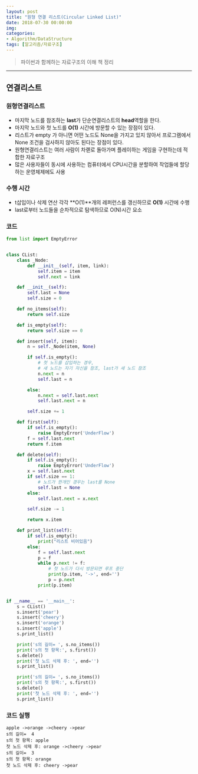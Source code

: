 ```yaml
---
layout: post
title: "원형 연결 리스트(Circular Linked List)"
date: 2018-07-30 00:00:00
img:
categories:
- Algorithm/DataStructure
tags: [알고리즘/자료구조]
---
```

> 파이썬과 함께하는 자료구조의 이해 책 정리

----
## 연결리스트
### 원형연결리스트
- 마지막 노드를 참조하는 **last**가 단순연결리스트의 **head**역할을 한다.
- 마지막 노드와 첫 노드를 **O(1)** 시간에 방문할 수 있는 장점이 있다.
- 리스트가 empty 가 아니면 어떤 노드도 None을 가지고 있지 않아서 프로그램에서 None 조건을 검사하지 않아도 된다는 장점이 있다.
- 원형연결리스트는 여러 사람이 차롇로 돌아가며 플레이하는 게임을 구현하는데 적합한 자료구조
- 많은 사용자들이 동시에 사용하는 컴퓨터에서 CPU시간을 분할하여 작업들에 할당하는 운영체제에도 사용

### 수행 시간
- t삽입이나 삭제 연산 각각 **O(1)**개의 레퍼런스를 갱신하므로 **O(1)** 시간에 수행
- last로부터 노드들을 순차적으로 탐색하므로 O(N)시간 요소

### 코드

```python
from list import EmptyError


class CList:
    class _Node:
        def __init__(self, item, link):
            self.item = item
            self.next = link

    def __init__(self):
        self.last = None
        self.size = 0

    def no_items(self):
        return self.size

    def is_empty(self):
        return self.size == 0

    def insert(self, item):
        n = self._Node(item, None)

        if self.is_empty():
            # 첫 노드를 삽입하는 경우,
            # 새 노드는 자기 자신을 참조, last가 새 노드 참조
            n.next = n
            self.last = n

        else:
            n.next = self.last.next
            self.last.next = n

        self.size += 1

    def first(self):
        if self.is_empty():
            raise EmptyError('UnderFlow')
        f = self.last.next
        return f.item

    def delete(self):
        if self.is_empty():
            raise EmptyError('UnderFlow')
        x = self.last.next
        if self.size == 1:
            # 노드가 한개인 경우는 last를 None
            self.last = None
        else:
            self.last.next = x.next

        self.size -= 1

        return x.item

    def print_list(self):
        if self.is_empty():
            print("리스트 비어있음")
        else:
            f = self.last.next
            p = f
            while p.next != f:
                # 첫 노드가 다시 방문되면 루프 중단
                print(p.item, '->', end='')
                p = p.next
            print(p.item)


if __name__ == '__main__':
    s = CList()
    s.insert('pear')
    s.insert('cheery')
    s.insert('orange')
    s.insert('apple')
    s.print_list()

    print('s의 길이= ', s.no_items())
    print('s의 첫 항목:', s.first())
    s.delete()
    print('첫 노드 삭제 후: ', end='')
    s.print_list()

    print('s의 길이= ', s.no_items())
    print('s의 첫 항목:', s.first())
    s.delete()
    print('첫 노드 삭제 후: ', end='')
    s.print_list()
```

### 코드 실행
```console
apple ->orange ->cheery ->pear
s의 길이=  4
s의 첫 항목: apple
첫 노드 삭제 후: orange ->cheery ->pear
s의 길이=  3
s의 첫 항목: orange
첫 노드 삭제 후: cheery ->pear
```
